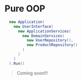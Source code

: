 # Pure OOP 

```cs
  new Application(
    new UserInterface(
      new ApplicationServices(
        new DomainServices(
          new UserRepository(),
          new ProductRepository()
        )
      )
    )
  ).Run()
```

>Coming soon!!!
